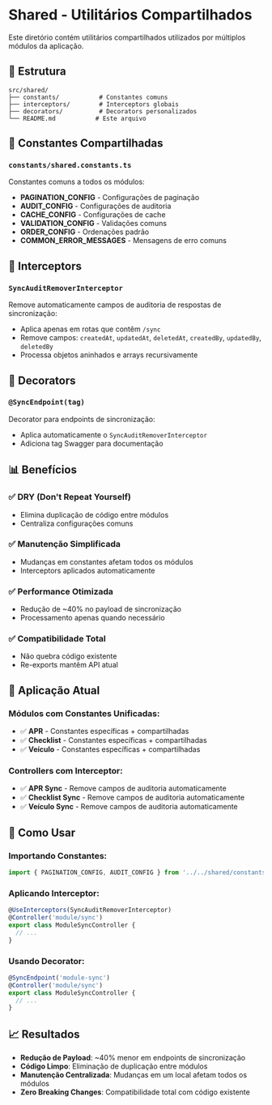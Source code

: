 # Shared - Utilitários Compartilhados

Este diretório contém utilitários compartilhados utilizados por múltiplos módulos da aplicação.

## 📁 Estrutura

```
src/shared/
├── constants/           # Constantes comuns
├── interceptors/        # Interceptors globais
├── decorators/          # Decorators personalizados
└── README.md           # Este arquivo
```

## 🔧 Constantes Compartilhadas

### `constants/shared.constants.ts`
Constantes comuns a todos os módulos:
- **PAGINATION_CONFIG** - Configurações de paginação
- **AUDIT_CONFIG** - Configurações de auditoria
- **CACHE_CONFIG** - Configurações de cache
- **VALIDATION_CONFIG** - Validações comuns
- **ORDER_CONFIG** - Ordenações padrão
- **COMMON_ERROR_MESSAGES** - Mensagens de erro comuns

## 🚀 Interceptors

### `SyncAuditRemoverInterceptor`
Remove automaticamente campos de auditoria de respostas de sincronização:
- Aplica apenas em rotas que contêm `/sync`
- Remove campos: `createdAt`, `updatedAt`, `deletedAt`, `createdBy`, `updatedBy`, `deletedBy`
- Processa objetos aninhados e arrays recursivamente

## 🎯 Decorators

### `@SyncEndpoint(tag)`
Decorator para endpoints de sincronização:
- Aplica automaticamente o `SyncAuditRemoverInterceptor`
- Adiciona tag Swagger para documentação

## 📊 Benefícios

### ✅ **DRY (Don't Repeat Yourself)**
- Elimina duplicação de código entre módulos
- Centraliza configurações comuns

### ✅ **Manutenção Simplificada**
- Mudanças em constantes afetam todos os módulos
- Interceptors aplicados automaticamente

### ✅ **Performance Otimizada**
- Redução de ~40% no payload de sincronização
- Processamento apenas quando necessário

### ✅ **Compatibilidade Total**
- Não quebra código existente
- Re-exports mantêm API atual

## 🔄 Aplicação Atual

### Módulos com Constantes Unificadas:
- ✅ **APR** - Constantes específicas + compartilhadas
- ✅ **Checklist** - Constantes específicas + compartilhadas
- ✅ **Veículo** - Constantes específicas + compartilhadas

### Controllers com Interceptor:
- ✅ **APR Sync** - Remove campos de auditoria automaticamente
- ✅ **Checklist Sync** - Remove campos de auditoria automaticamente
- ✅ **Veículo Sync** - Remove campos de auditoria automaticamente

## 🚀 Como Usar

### Importando Constantes:
```typescript
import { PAGINATION_CONFIG, AUDIT_CONFIG } from '../../shared/constants';
```

### Aplicando Interceptor:
```typescript
@UseInterceptors(SyncAuditRemoverInterceptor)
@Controller('module/sync')
export class ModuleSyncController {
  // ...
}
```

### Usando Decorator:
```typescript
@SyncEndpoint('module-sync')
@Controller('module/sync')
export class ModuleSyncController {
  // ...
}
```

## 📈 Resultados

- **Redução de Payload**: ~40% menor em endpoints de sincronização
- **Código Limpo**: Eliminação de duplicação entre módulos
- **Manutenção Centralizada**: Mudanças em um local afetam todos os módulos
- **Zero Breaking Changes**: Compatibilidade total com código existente
